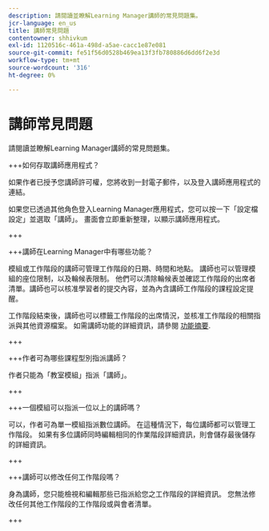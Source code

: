 ```yaml
---
description: 請閱讀並瞭解Learning Manager講師的常見問題集。
jcr-language: en_us
title: 講師常見問題
contentowner: shhivkum
exl-id: 1120516c-461a-498d-a5ae-cacc1e87e081
source-git-commit: fe51f56d0528b469ea13f3fb780886d6dd6f2e3d
workflow-type: tm+mt
source-wordcount: '316'
ht-degree: 0%

---
```


# 講師常見問題

請閱讀並瞭解Learning Manager講師的常見問題集。

+++如何存取講師應用程式？

如果作者已授予您講師許可權，您將收到一封電子郵件，以及登入講師應用程式的連結。

如果您已透過其他角色登入Learning Manager應用程式，您可以按一下「設定檔設定」並選取「講師」。 畫面會立即重新整理，以顯示講師應用程式。

+++

+++講師在Learning Manager中有哪些功能？

模組或工作階段的講師可管理工作階段的日期、時間和地點。 講師也可以管理模組的座位限制，以及輪候表限制。 他們可以清除輪候表並確認工作階段的出席者清單。講師也可以核准學習者的提交內容，並為內含講師工作階段的課程設定提醒。

工作階段結束後，講師也可以標籤工作階段的出席情況，並核准工作階段的相關指派與其他資源檔案。 如需講師功能的詳細資訊，請參閱 [功能摘要](feature-summary/modules.md).

+++

+++作者可為哪些課程型別指派講師？

作者只能為「教室模組」指派「講師」。

+++

+++一個模組可以指派一位以上的講師嗎？

可以，作者可為單一模組指派數位講師。 在這種情況下，每位講師都可以管理工作階段。 如果有多位講師同時編輯相同的作業階段詳細資訊，則會儲存最後儲存的詳細資訊。

+++

+++講師可以修改任何工作階段嗎？

身為講師，您只能檢視和編輯那些已指派給您之工作階段的詳細資訊。 您無法修改任何其他工作階段的工作階段或與會者清單。

+++
